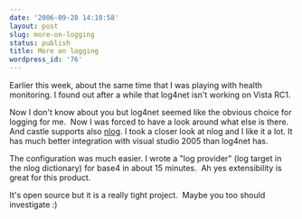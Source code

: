 ```yaml
---
date: '2006-09-28 14:10:58'
layout: post
slug: more-on-logging
status: publish
title: More on logging
wordpress_id: '76'
---
```


Earlier this week, about the same time that I was playing with health monitoring. I found out after a while that log4net isn't working on Vista RC1.

Now I don't know about you but log4net seemed like the obvious choice for logging for me.  Now I was forced to have a look around what else is there. And castle supports also [nlog](http://www.nlog-project.org/). I took a closer look at nlog and I like it a lot. It has much better integration with visual studio 2005 than log4net has.

The configuration was much easier. I wrote a "log provider" (log target in the nlog dictionary) for base4 in about 15 minutes.  Ah yes extensibility is great for this product. 

It's open source but it is a really tight project.  Maybe you too should investigate :)
